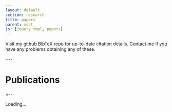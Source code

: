 ```yaml
---
layout: default
section: research
title: papers
parent: mort
js: [jquery.tmpl, papers]
---
```


[Visit my github BibTeX repo][r] for up-to-date citation details.
[Contact me][e] if you have any problems obtaining any of these. 

[r]: http://github.com/mor1/rmm-bibs
[e]: mailto:richard.mortier@nottingham.ac.uk

+--

Publications
============

=--

<div id="entries">
Loading...
</div>

<script type="text/javascript">
$(document).ready(function () {
    var au = SITE_ROOT+"papers/authors.json";
    var pu = SITE_ROOT+"papers/papers.json";
    papers.fetch(au, pu).render("#entries")
});
</script>

